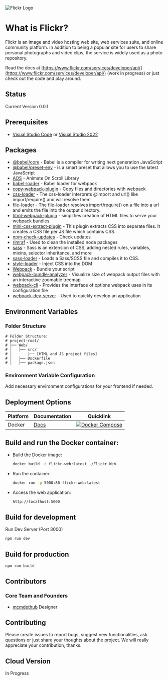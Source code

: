 ![Flickr Logo](https://combo.staticflickr.com/pw/images/flickr_logo_dots.svg)

# What is Flickr?

Flickr is an image and video hosting web site, web services suite, and online community platform. In addition to being a popular site for users to share personal photographs and video clips, the service is widely used as a photo repository.

Read the docs at [https://www.flickr.com/services/developer/api/](https://www.flickr.com/services/developer/api/) (work in progress) or just check out the code and play around.

## Status

Current Version 0.0.1

## Prerequisites

* [Visual Studio Code](https://code.visualstudio.com/) or [Visual Studio 2022](https://visualstudio.microsoft.com/vs/)

## Packages
* [@babel/core](https://github.com/babel/babel) - Babel is a compiler for writing next generation JavaScript
* [@babel/preset-env](https://babeljs.io/docs/babel-preset-env) - is a smart preset that allows you to use the latest JavaScript
* [AOS](https://michalsnik.github.io/aos/) - Animate On Scroll Library
* [babel-loader](https://github.com/babel/babel-loader) - Babel loader for webpack
* [copy-webpack-plugin](https://michalsnik.github.io/aos/) - Copy files and directories with webpack
* [css-loader](https://webpack.js.org/loaders/css-loader/) - The css-loader interprets @import and url() like import/require() and will resolve them
* [file-loader](https://v4.webpack.js.org/loaders/file-loader/) - The file-loader resolves import/require() on a file into a url and emits the file into the output directory.
* [html-webpack-plugin](https://michalsnik.github.io/aos/) - simplifies creation of HTML files to serve your webpack bundles
* [mini-css-extract-plugin](https://michalsnik.github.io/aos/) - This plugin extracts CSS into separate files. It creates a CSS file per JS file which contains CSS.
* [npm-check-updates](https://www.npmjs.com/package/npm-check-updates) - Check updates
* [rimraf](https://www.npmjs.com/package/rimraf) - Used to clean the installed node packages
* [sass](https://github.com/sass/sass) - Sass is an extension of CSS, adding nested rules, variables, mixins, selector inheritance, and more
* [sass-loader](https://www.npmjs.com/package/sass-loader) - Loads a Sass/SCSS file and compiles it to CSS.
* [style-loader](https://webpack.js.org/loaders/style-loader/) - Inject CSS into the DOM
* [Webpack](https://webpack.js.org/) - Bundle your script
* [webpack-bundle-analyzer](https://www.npmjs.com/package/webpack-bundle-analyzer) - Visualize size of webpack output files with an interactive zoomable treemap
* [webpack-cli](https://github.com/webpack/webpack-cli) - Provides the interface of options webpack uses in its configuration file
* [webpack-dev-server](https://webpack.js.org/configuration/dev-server/) - Used to quickly develop an application

## Environment Variables

### Folder Structure
```
# Folder Structure:
# project-root/
# ├── Web/
# │   ├── src/
# │       ├── [HTML and JS project files]
# │   ├── Dockerfile
# │   ├── package.json
```

### Environment Variable Configuration

Add necessary environment configurations for your frontend if needed.

## Deployment Options

| Platform | Documentation                      | Quicklink                                                                                                                                                       | 
| -------- |------------------------------------|-----------------------------------------------------------------------------------------------------------------------------------------------------------------|
| Docker   | [Docs](https://todo)               | [![Docker Compose](https://img.shields.io/badge/-docker--compose.yml-2496ED?style=for-the-badge&logo=docker&logoColor=ffffff)](https://todo/docker-compose.yml) |


## Build and run the Docker container:

  - Build the Docker image:
    ```bash
    docker build -t flickr-web:latest ./Flickr.Web
    ```
      

  - Run the container:
    ```bash
    docker run -p 5000:80 flickr-web:latest
    ```

  - Access the web application:
    ```bash
    http://localhost:5000
    ```

## Build for development
Run Dev Server (Port 3000)
```bash
npm run dev
```

## Build for production
```bash
npm run build
```

## Contributors

### Core Team and Founders

* [mcmdothub](https://github.com/mcmdothub) Designer

## Contributing

Please create issues to report bugs, suggest new functionalities, ask questions or just share your thoughts about the project. We will really appreciate your contribution, thanks.

## Cloud Version

In Progress
